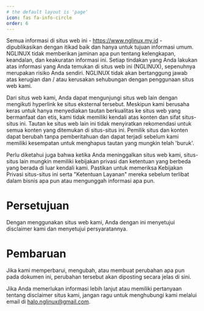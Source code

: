 ```yaml
---
# the default layout is 'page'
icon: fas fa-info-circle
order: 6
---
```


<!-- Disclaimer for NGLINUX
======================

If you require any more information or have any questions about our site's disclaimer, please feel free to contact us by email at halo.nglinux@gmail.com. Our Disclaimer was generated with the help of the [Free Disclaimer Generator](https://www.disclaimergenerator.net/).

Disclaimers for NGLINUX
-----------------------

All the information on this website - nglinux.my.id - is published in good faith and for general information purpose only. NGLINUX does not make any warranties about the completeness, reliability and accuracy of this information. Any action you take upon the information you find on this website (NGLINUX), is strictly at your own risk. NGLINUX will not be liable for any losses and/or damages in connection with the use of our website.

From our website, you can visit other websites by following hyperlinks to such external sites. While we strive to provide only quality links to useful and ethical websites, we have no control over the content and nature of these sites. These links to other websites do not imply a recommendation for all the content found on these sites. Site owners and content may change without notice and may occur before we have the opportunity to remove a link which may have gone 'bad'.

Please be also aware that when you leave our website, other sites may have different privacy policies and terms which are beyond our control. Please be sure to check the Privacy Policies of these sites as well as their "Terms of Service" before engaging in any business or uploading any information.

Consent
-------

By using our website, you hereby consent to our disclaimer and agree to its terms.

Update
------

Should we update, amend or make any changes to this document, those changes will be prominently posted here. -->
Semua informasi di situs web ini - https://www.nglinux.my.id - dipublikasikan dengan itikad baik dan hanya untuk tujuan informasi umum. NGLINUX tidak memberikan jaminan apa pun tentang kelengkapan, keandalan, dan keakuratan informasi ini. Setiap tindakan yang Anda lakukan atas informasi yang Anda temukan di situs web ini (NGLINUX), sepenuhnya merupakan risiko Anda sendiri. NGLINUX tidak akan bertanggung jawab atas kerugian dan / atau kerusakan sehubungan dengan penggunaan situs web kami.

Dari situs web kami, Anda dapat mengunjungi situs web lain dengan mengikuti hyperlink ke situs eksternal tersebut. Meskipun kami berusaha keras untuk hanya menyediakan tautan berkualitas ke situs web yang bermanfaat dan etis, kami tidak memiliki kendali atas konten dan sifat situs-situs ini. Tautan ke situs web lain ini tidak menyiratkan rekomendasi untuk semua konten yang ditemukan di situs-situs ini. Pemilik situs dan konten dapat berubah tanpa pemberitahuan dan dapat terjadi sebelum kami memiliki kesempatan untuk menghapus tautan yang mungkin telah 'buruk'.

Perlu diketahui juga bahwa ketika Anda meninggalkan situs web kami, situs-situs lain mungkin memiliki kebijakan privasi dan ketentuan yang berbeda yang berada di luar kendali kami. Pastikan untuk memeriksa Kebijakan Privasi situs-situs ini serta "Ketentuan Layanan" mereka sebelum terlibat dalam bisnis apa pun atau mengunggah informasi apa pun.

# Persetujuan

Dengan menggunakan situs web kami, Anda dengan ini menyetujui disclaimer kami dan menyetujui persyaratannya.

# Pembaruan

Jika kami memperbarui, mengubah, atau membuat perubahan apa pun pada dokumen ini, perubahan tersebut akan diposting secara jelas di sini.

Jika Anda memerlukan informasi lebih lanjut atau memiliki pertanyaan tentang disclaimer situs kami, jangan ragu untuk menghubungi kami melalui email di halo.nglinux@gmail.com.